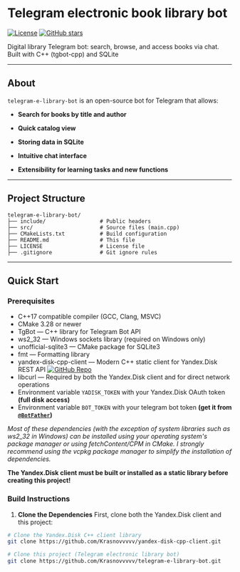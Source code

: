 # Telegram electronic book library bot

[![License](https://img.shields.io/github/license/Krasnovvvvv/telegram-e-library-bot)](LICENSE)
[![GitHub stars](https://img.shields.io/github/stars/Krasnovvvvv/telegram-e-library-bot?style=social)](https://github.com/Krasnovvvvv/telegram-e-library-bot/stargazers)

Digital library Telegram bot: search, browse, and access books via chat. Built with C++ (tgbot-cpp) and SQLite

---

## About

`telegram-e-library-bot` is an open-source bot for Telegram that allows:

- **Search for books by title and author**
  
- **Quick catalog view**

- **Storing data in SQLite**

- **Intuitive chat interface**

- **Extensibility for learning tasks and new functions**

---

## Project Structure
```
telegram-e-library-bot/
├── include/                 # Public headers
├── src/                     # Source files (main.cpp)
├── CMakeLists.txt           # Build configuration
├── README.md                # This file
├── LICENSE                  # License file
├── .gitignore               # Git ignore rules
```

---

## Quick Start

### Prerequisites

- C++17 compatible compiler (GCC, Clang, MSVC)
- CMake 3.28 or newer
- TgBot — C++ library for Telegram Bot API
- ws2_32 — Windows sockets library (required on Windows only)
- unofficial-sqlite3 — CMake package for SQLite3
- fmt — Formatting library
- yandex-disk-cpp-client — Modern C++ static client for Yandex.Disk REST API  [![GitHub Repo](https://img.shields.io/badge/GitHub_Repo-222222?logo=github&logoColor=white&style=flat-square)](https://github.com/Krasnovvvvv/yandex-disk-cpp-client)
- libcurl — Required by both the Yandex.Disk client and for direct network operations
- Environment variable `YADISK_TOKEN` with your Yandex.Disk OAuth token **(full disk access)**
- Environment variable `BOT_TOKEN` with your telegram bot token **(get it from [`@BotFather`](https://t.me/BotFather))**

*Most of these dependencies (with the exception of system libraries such as ws2_32 in Windows) can be installed using your operating system's package manager or using fetchContent/CPM in CMake. I strongly recommend using the vcpkg package manager to simplify the installation of dependencies.*

**The Yandex.Disk client must be built or installed as a static library before creating this project!**

### Build Instructions

1. **Clone the Dependencies**
First, clone both the Yandex.Disk client and this project:
```sh
# Clone the Yandex.Disk C++ client library
git clone https://github.com/Krasnovvvvv/yandex-disk-cpp-client.git

# Clone this project (Telegram electronic library bot)
git clone https://github.com/Krasnovvvvv/telegram-e-library-bot.git

```




